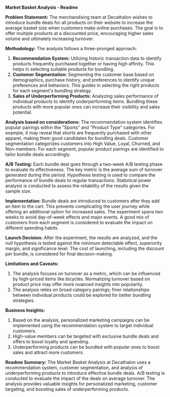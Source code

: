 **Market Basket Analysis - Readme**

**Problem Statement:**
The merchandising team at Decathalon wishes to introduce bundle deals for all products on their website to increase the average basket size when customers make online purchases. The goal is to offer multiple products at a discounted price, encouraging higher sales volume and ultimately increasing turnover.

**Methodology:**
The analysis follows a three-pronged approach:
1. **Recommendation System:** Utilizing historic transaction data to identify products frequently purchased together or having high affinity. This helps in selecting suitable products for bundling.
2. **Customer Segmentation:** Segmenting the customer base based on demographics, purchase history, and preferences to identify unique preferences and behaviors. This guides in selecting the right products for each segment's bundling strategy.
3. **Sales of Underperforming Products:** Analyzing sales performance of individual products to identify underperforming items. Bundling these products with more popular ones can increase their visibility and sales potential.

**Analysis based on considerations:**
The recommendation system identifies popular pairings within the "Sports" and "Product Type" categories. For example, it may reveal that shorts are frequently purchased with other apparel, making them good candidates for bundling deals. Customer segmentation categorizes customers into High Value, Loyal, Churned, and Non-members. For each segment, popular product pairings are identified to tailor bundle deals accordingly.

**A/B Testing:**
Each bundle deal goes through a two-week A/B testing phase to evaluate its effectiveness. The key metric is the average sum of turnover generated during this period. Hypothesis testing is used to compare the performance of bundle deals to regular transactions. Statistical power analysis is conducted to assess the reliability of the results given the sample size.

**Implementation:**
Bundle deals are introduced to customers after they add an item to the cart. This prevents complicating the user journey while offering an additional option for increased sales. The experiment spans two weeks to avoid day-of-week effects and major events. A good mix of customers from each segment is considered to evaluate the impact on different spending habits.

**Launch Decision:**
After the experiment, the results are analyzed, and the null hypothesis is tested against the minimum detectable effect, superiority margin, and significance level. The cost of launching, including the discount per bundle, is considered for final decision-making.

**Limitations and Caveats:**
1. The analysis focuses on turnover as a metric, which can be influenced by high-priced items like bicycles. Normalizing turnover based on product price may offer more nuanced insights into popularity.
2. The analysis relies on broad category pairings; finer relationships between individual products could be explored for better bundling strategies.

**Business Insights:**
1. Based on the analysis, personalized marketing campaigns can be implemented using the recommendation system to target individual customers.
2. High-value members can be targeted with exclusive bundle deals and offers to boost loyalty and spending.
3. Underperforming products can be bundled with popular ones to boost sales and attract more customers.

**Readme Summary:**
The Market Basket Analysis at Decathalon uses a recommendation system, customer segmentation, and analysis of underperforming products to introduce effective bundle deals. A/B testing is conducted to evaluate the impact of the deals on average turnover. The analysis provides valuable insights for personalized marketing, customer targeting, and boosting sales of underperforming products.
